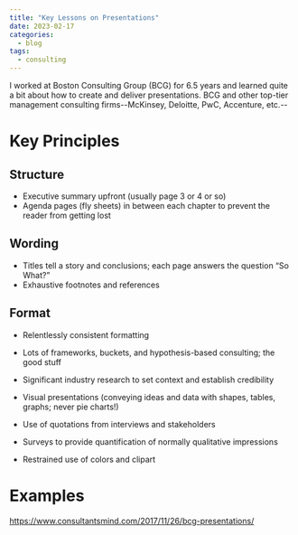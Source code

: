 ```yaml
---
title: "Key Lessons on Presentations"
date: 2023-02-17
categories:
  - blog
tags:
  - consulting
---
```


I worked at Boston Consulting Group (BCG) for 6.5 years and learned quite a bit about how to create and deliver presentations. BCG and other top-tier management consulting firms--McKinsey, Deloitte, PwC, Accenture, etc.--

# Key Principles
## Structure
- Executive summary upfront (usually page 3 or 4 or so)
- Agenda pages (fly sheets) in between each chapter to prevent the reader from getting lost  
## Wording
- Titles tell a story and conclusions; each page answers the question “So What?”  
- Exhaustive footnotes and references  
## Format
- Relentlessly consistent formatting  
- Lots of frameworks, buckets, and hypothesis-based consulting; the good stuff  
- Significant industry research to set context and establish credibility  
- Visual presentations (conveying ideas and data with shapes, tables, graphs; never pie charts!)  

- Use of quotations from interviews and stakeholders  
- Surveys to provide quantification of normally qualitative impressions  
- Restrained use of colors and clipart  

# Examples
https://www.consultantsmind.com/2017/11/26/bcg-presentations/
